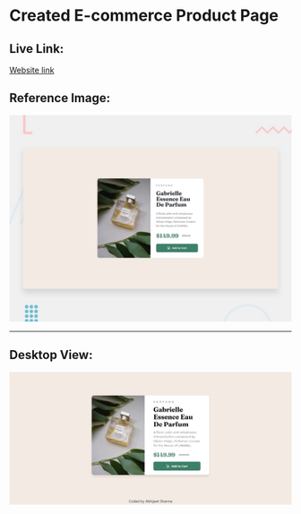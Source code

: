 # Created E-commerce Product Page

## Live Link:
[Website link](https://crework-week-3-b.vercel.app/)

## Reference Image:
![](./desktop-preview.jpg)

***

## Desktop View:
![](./screenshot/Product-Preview-Card.png)


